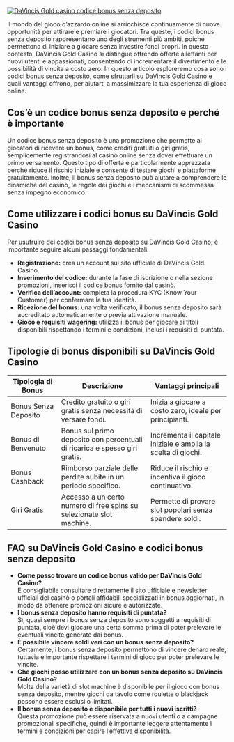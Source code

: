 [![DaVincis Gold casino codice bonus senza deposito](https://123-caf.pages.dev/gitsignup.png)](https://vrmoo.ru/Bt82HjjY)

<p>Il mondo del gioco d’azzardo online si arricchisce continuamente di nuove opportunità per attirare e premiare i giocatori. Tra queste, i codici bonus senza deposito rappresentano uno degli strumenti più ambiti, poiché permettono di iniziare a giocare senza investire fondi propri. In questo contesto, DaVincis Gold Casino si distingue offrendo offerte allettanti per nuovi utenti e appassionati, consentendo di incrementare il divertimento e le possibilità di vincita a costo zero. In questo articolo esploreremo cosa sono i codici bonus senza deposito, come sfruttarli su DaVincis Gold Casino e quali vantaggi offrono, per aiutarti a massimizzare la tua esperienza di gioco online.</p>  <h2>Cos’è un codice bonus senza deposito e perché è importante</h2> <p>Un codice bonus senza deposito è una promozione che permette ai giocatori di ricevere un bonus, come crediti gratuiti o giri gratis, semplicemente registrandosi al casinò online senza dover effettuare un primo versamento. Questo tipo di offerta è particolarmente apprezzata perché riduce il rischio iniziale e consente di testare giochi e piattaforme gratuitamente. Inoltre, il bonus senza deposito può aiutare a comprendere le dinamiche del casinò, le regole dei giochi e i meccanismi di scommessa senza impegno economico.</p>  <h2>Come utilizzare i codici bonus su DaVincis Gold Casino</h2> <p>Per usufruire dei codici bonus senza deposito su DaVincis Gold Casino, è importante seguire alcuni passaggi fondamentali:</p> <ul>   <li><strong>Registrazione:</strong> crea un account sul sito ufficiale di DaVincis Gold Casino.</li>   <li><strong>Inserimento del codice:</strong> durante la fase di iscrizione o nella sezione promozioni, inserisci il codice bonus fornito dal casinò.</li>   <li><strong>Verifica dell’account:</strong> completa la procedura KYC (Know Your Customer) per confermare la tua identità.</li>   <li><strong>Ricezione del bonus:</strong> una volta verificato, il bonus senza deposito sarà accreditato automaticamente o previa attivazione manuale.</li>   <li><strong>Gioco e requisiti wagering:</strong> utilizza il bonus per giocare ai titoli disponibili rispettando i termini e condizioni, inclusi i requisiti di puntata.</li> </ul>  <h2>Tipologie di bonus disponibili su DaVincis Gold Casino</h2> <table>   <thead>     <tr>       <th>Tipologia di Bonus</th>       <th>Descrizione</th>       <th>Vantaggi principali</th>     </tr>   </thead>   <tbody>     <tr>       <td>Bonus Senza Deposito</td>       <td>Credito gratuito o giri gratis senza necessità di versare fondi.</td>       <td>Inizia a giocare a costo zero, ideale per principianti.</td>     </tr>     <tr>       <td>Bonus di Benvenuto</td>       <td>Bonus sul primo deposito con percentuali di ricarica e spesso giri gratis.</td>       <td>Incrementa il capitale iniziale e amplia la scelta di giochi.</td>     </tr>     <tr>       <td>Bonus Cashback</td>       <td>Rimborso parziale delle perdite subite in un periodo specifico.</td>       <td>Riduce il rischio e incentiva il gioco continuativo.</td>     </tr>     <tr>       <td>Giri Gratis</td>       <td>Accesso a un certo numero di free spins su selezionate slot machine.</td>       <td>Permette di provare slot popolari senza spendere soldi.</td>     </tr>   </tbody> </table>  <h2>FAQ su DaVincis Gold Casino e codici bonus senza deposito</h2> <ul>   <li><strong>Come posso trovare un codice bonus valido per DaVincis Gold Casino?</strong><br>È consigliabile consultare direttamente il sito ufficiale e newsletter ufficiali del casinò o portali affidabili specializzati in bonus aggiornati, in modo da ottenere promozioni sicure e autorizzate.</li>   <li><strong>I bonus senza deposito hanno requisiti di puntata?</strong><br>Sì, quasi sempre i bonus senza deposito sono soggetti a requisiti di puntata, cioè devi giocare una certa somma prima di poter prelevare le eventuali vincite generate dai bonus.</li>   <li><strong>È possibile vincere soldi veri con un bonus senza deposito?</strong><br>Certamente, i bonus senza deposito permettono di vincere denaro reale, tuttavia è importante rispettare i termini di gioco per poter prelevare le vincite.</li>   <li><strong>Che giochi posso utilizzare con un bonus senza deposito su DaVincis Gold Casino?</strong><br>Molta della varietà di slot machine è disponibile per il gioco con bonus senza deposito, mentre giochi da tavolo come roulette o blackjack possono essere esclusi o limitati.</li>   <li><strong>Il bonus senza deposito è disponibile per tutti i nuovi iscritti?</strong><br>Questa promozione può essere riservata a nuovi utenti o a campagne promozionali specifiche, quindi è importante leggere attentamente i termini e condizioni per capire l’effettiva disponibilità.</li> </ul>